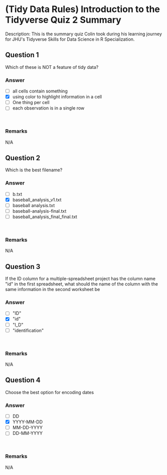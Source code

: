 # (Tidy Data Rules) Introduction to the Tidyverse Quiz 2 Summary

Description: This is the summary quiz Colin took during his learning journey for JHU's Tidyverse Skills for Data Science in R Specialization.</br>

Question 1
----------
Which of these is NOT a feature of tidy data?</br>

### Answer
- [ ] all cells contain something
- [x] using color to highlight information in a cell
- [ ] One thing per cell
- [ ] each observation is in a single row
</br>

### Remarks
N/A </br>

Question 2
----------
Which is the best filename? </br>

### Answer
- [ ] b.txt
- [x] baseball_analysis_v1.txt
- [ ] baseball analysis.txt
- [ ] baseball-analysis-final.txt
- [ ] baseball_analysis_final_final.txt
</br>

### Remarks
N/A</br>

Question 3
----------
If the ID column for a multiple-spreadsheet project has the column name "id" in the first spreadsheet, what should the name of the column with the same information in the second worksheet be </br>

### Answer
- [ ] "ID"
- [x] "id"
- [ ] "I_D"
- [ ] "identification"
</br>

### Remarks
N/A</br>

Question 4
----------
Choose the best option for encoding dates </br>

### Answer
- [ ] DD
- [x] YYYY-MM-DD
- [ ] MM-DD-YYYY
- [ ] DD-MM-YYYY
</br>

### Remarks
N/A</br>
